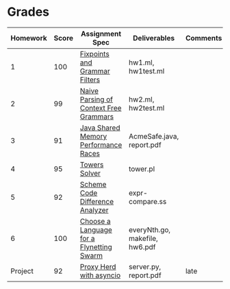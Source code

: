 # Grades

Homework | Score | Assignment Spec | Deliverables | Comments
---- | ---- | ---- | ---- | ----
1 | 100 | [Fixpoints and Grammar Filters](http://htmlpreview.github.com/?https://github.com/raymondlin1/CS131-Programming-Languages/blob/master/homework1/Homework%201.%20Fixpoints%20and%20grammar%20filters.html) | hw1.ml, hw1test.ml
2 | 99 | [Naive Parsing of Context Free Grammars](http://htmlpreview.github.com/?https://github.com/raymondlin1/CS131-Programming-Languages/blob/master/homework2/Homework%202.%20Naive%20parsing%20of%20context%20free%20grammars.html) | hw2.ml, hw2test.ml
3 | 91 | [Java Shared Memory Performance Races](http://htmlpreview.github.com/?https://github.com/raymondlin1/CS131-Programming-Languages/blob/master/homework3/Homework%203.%20Java%20shared%20memory%20performance%20races.html) | AcmeSafe.java, report.pdf
4 | 95 | [Towers Solver](http://htmlpreview.github.com/?https://github.com/raymondlin1/CS131-Programming-Languages/blob/master/homework4/Homework%204.%20Towers%20solver.html) | tower.pl
5 | 92 | [Scheme Code Difference Analyzer](http://htmlpreview.github.com/?https://github.com/raymondlin1/CS131-Programming-Languages/blob/master/homework5/Homework%205.%20Scheme%20code%20difference%20analyzer.html) | expr-compare.ss
6 | 100 | [Choose a Language for a Flynetting Swarm](http://htmlpreview.github.com/?https://github.com/raymondlin1/CS131-Programming-Languages/blob/master/homework6/Homework%206.%20Choose%20a%20language%20for%20a%20flynetting%20swarm.html) | everyNth.go, makefile, hw6.pdf
Project | 92 | [Proxy Herd with asyncio](http://htmlpreview.github.com/?https://github.com/raymondlin1/CS131-Programming-Languages/blob/master/project/Project.%20Proxy%20herd%20with%20asyncio.html) | server.py, report.pdf | late
